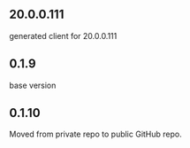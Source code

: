 ## 20.0.0.111
generated client for 20.0.0.111

## 0.1.9
base version

## 0.1.10
Moved from private repo to public GitHub repo.